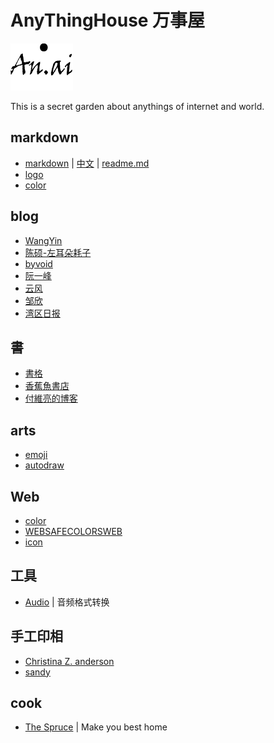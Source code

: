 # AnyThingHouse 万事屋

![an.ai](https://github.com/Guguant/Tec/blob/master/tec.png)

This is a secret garden about anythings of internet and world. 
## markdown
* [markdown](https://daringfireball.net/projects/markdown/syntax) | [中文](http://markdown.tw/) | [readme.md](https://gist.github.com/PurpleBooth/109311bb0361f32d87a2)
* [logo](http://shields.io/)
* [color](http://htmlcolorcodes.com/)

## blog
* [WangYin](http://www.yinwang.org/)
* [陈硕-左耳朵耗子](http://www.coolshell.cn/)
* [byvoid](https://www.byvoid.com/)
* [阮一峰](http://www.ruanyifeng.com/blog/)
* [云风](http://blog.yufeng.info/)
* [邹欣](http://www.cnblogs.com/xinz/)
* [湾区日报](https://wanqu.co/)

## 書

* [書格](https://shuge.org/)
* [香蕉魚書店](http://a-perfect-book-for-bananafish.com/)
* [付維亮的博客](http://neurocouple.com/)

## arts
* [emoji](https://www.webpagefx.com/tools/emoji-cheat-sheet/)
* [autodraw](https://www.autodraw.com/)

## Web
* [color](http://htmlcolorcodes.com/)
* [WEBSAFECOLORSWEB](http://www.bootcss.com/p/websafecolors/)
* [icon](https://www.shareicon.net/)

## 工具
* [Audio](http://online-audio-converter.com/cn/) | 音频格式转换

## 手工印相
* [Christina Z. anderson](http://www.christinazanderson.com/)
* [sandy](http://www.sandykingphotography.com/)


## cook
* [The Spruce](https://www.thespruce.com/g00/?i10c.referrer=https%3A%2F%2Fwww.thespruce.com%2Fg00%2F%3Fi10c.referrer%3Dhttps%253A%252F%252Fwww.thespruce.com%252Fg00%252F%253Fi10c.referrer%253Dhttp%25253A%25252F%25252Fblog.csdn.net%25252Fguguant%25252Farticle%25252Fdetails%25252F51628084) | Make you best home
